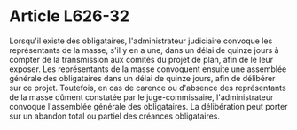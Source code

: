 # Article L626-32

Lorsqu'il existe des obligataires, l'administrateur judiciaire convoque les représentants de la masse, s'il y en a une, dans un délai de quinze jours à compter de la transmission aux comités du projet de plan, afin de le leur exposer.   Les représentants de la masse convoquent ensuite une assemblée générale des obligataires dans un délai de quinze jours, afin de délibérer sur ce projet. Toutefois, en cas de carence ou d'absence des représentants de la masse dûment constatée par le juge-commissaire, l'administrateur convoque l'assemblée générale des obligataires.   La délibération peut porter sur un abandon total ou partiel des créances obligataires.